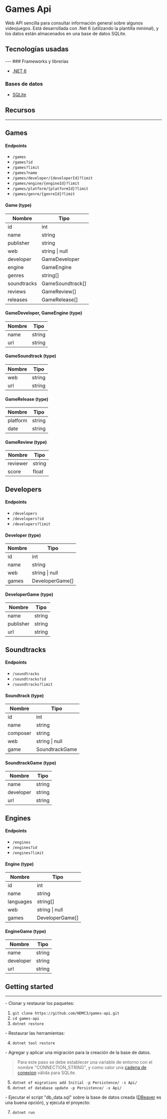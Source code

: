 # Games Api

Web API sencilla para consultar información general sobre algunos videojuegos. Está desarrollada con .Net 6 (utilizando la plantilla minimal), y los datos están almacenados en una base de datos SQLite.

<h2>Tecnologías usadas</h2>
---
### Frameworks y librerías

- [.NET 6](https://docs.microsoft.com/es-mx/dotnet/fundamentals/)

### Bases de datos

- [SQLite](https://www.sqlite.org/index.html)

## Recursos

---

## **Games**
#### Endpoints
- `/games`
- `/games?id`
- `/games?limit`
- `/games?name`
- `/games/developer/{developerId}?limit`
- `/games/engine/{engineId}?limit`
- `/games/platform/{platformId}?limit`
- `/games/genre/{genreId}?limit`
#### **Game** (type)
| Nombre | Tipo |
|--------|------|
| id | int |
| name | string |
| publisher | string |
| web | string \| null |
| developer | GameDeveloper |
| engine | GameEngine |
| genres | string[] |
| soundtracks | GameSoundtrack[] |
| reviews | GameReview[] |
| releases | GameRelease[] |
#### **GameDeveloper**, **GameEngine** (type)
| Nombre | Tipo |
|--------|------|
| name | string |
| url | string |
#### **GameSoundtrack** (type)
| Nombre | Tipo |
|--------|------|
| web | string |
| url | string |
#### **GameRelease** (type)
| Nombre | Tipo |
|--------|------|
| platform | string |
| date | string |
#### **GameReview** (type)
| Nombre | Tipo |
|--------|------|
| reviewer | string |
| score | float |


## **Developers**
#### Endpoints
- `/developers`
- `/developers?id`
- `/developers?limit`
#### **Developer** (type)
| Nombre | Tipo |
|--------|------|
| id | int |
| name | string |
| web | string \| null |
| games | DeveloperGame[] |
#### **DeveloperGame** (type)
| Nombre | Tipo |
|--------|------|
| name | string |
| publisher | string |
| url | string |


## **Soundtracks**
#### Endpoints
- `/soundtracks`
- `/soundtracks?id`
- `/soundtracks?limit`
#### **Soundtrack** (type)
| Nombre | Tipo |
|--------|------|
| id | int |
| name | string |
| composer | string |
| web | string \| null |
| game | SoundtrackGame |
#### **SoundtrackGame** (type)
| Nombre | Tipo |
|--------|------|
| name | string |
| developer | string |
| url | string |


## **Engines**
#### Endpoints
- `/engines`
- `/engines?id`
- `/engines?limit`
#### **Engine** (type)
| Nombre | Tipo |
|--------|------|
| id | int |
| name | string |
| languages | string[] |
| web | string \| null |
| games | DeveloperGame[] |
#### **EngineGame** (type)
| Nombre | Tipo |
|--------|------|
| name | string |
| developer | string |
| url | string |


## Getting started
---
\- Clonar y restaurar los paquetes:
1. `git clone https://github.com/HDMC3/games-api.git`
2. `cd games-api`
3. `dotnet restore`

\- Restaurar las herramientas:

4. `dotnet tool restore`

\- Agregar y aplicar una migración para la creación de la base de datos.

> Para este paso se debe establecer una variable de entorno con el nombre "CONNECTION_STRING", y como valor una [cadena de conexion](https://learn.microsoft.com/en-us/dotnet/standard/data/sqlite/connection-strings) válida para SQLite. 

5. `dotnet ef migrations add Initial -p Persistence/ -s Api/`
6. `dotnet ef database update -p Persistence/ -s Api/`

\- Ejecutar el script "db_data.sql" sobre la base de datos creada ([DBeaver](https://dbeaver.io/) es una buena opción), y ejecuta el proyecto:

7. `dotnet run`